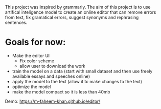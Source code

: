 This project was inspired by grammarly. The aim of this project is to use artifical inteligence model to create an online editor that can remove errors from text, fix gramatical errors, suggest synonyms and rephrasing sentences.


# Goals for now:
- Make the editor UI
    - Fix color scheme
    - allow user to download the work
- train the model on a data (start with small dataset and then use freely available essays and speeches online)
- apply the model to the text (allow it to make changes to the text)
- optimize the model
- make the model compact so it is less than 40mb

Demo:
https://m-faheem-khan.github.io/editor/
